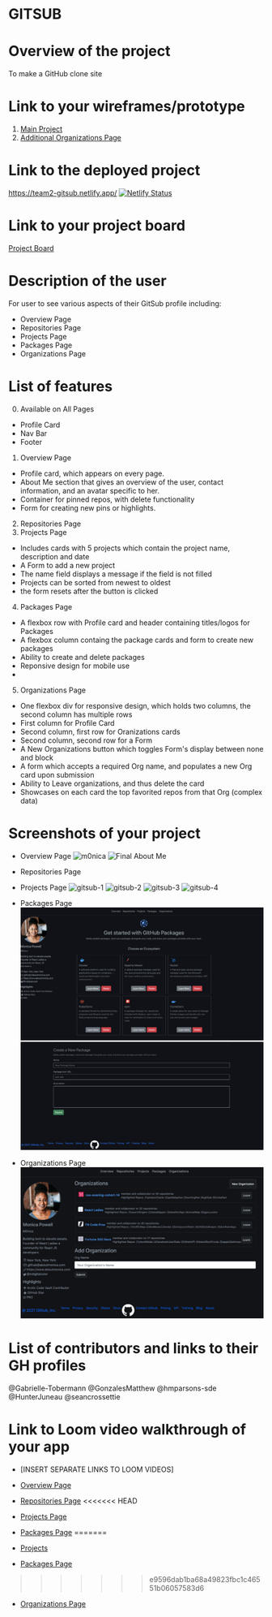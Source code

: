 # GITSUB 
# Overview of the project  
To make a GitHub clone site 
# Link to your wireframes/prototype
1. [Main Project](https://www.figma.com/file/8vIX1yEXd2UxdWARbWqAje/GitSub?node-id=0%3A1)
2. [Additional Organizations Page](https://www.figma.com/file/V64DhnLjKDpvmE4kjt6tEs/GitSub-Copy?node-id=5%3A20)
# Link to the deployed project
https://team2-gitsub.netlify.app/
[![Netlify Status](https://api.netlify.com/api/v1/badges/96a668c2-33ab-47a5-974b-29c6f5f776b9/deploy-status)](https://app.netlify.com/sites/team2-gitsub/deploys)
# Link to your project board
[Project Board](https://github.com/nss-evening-cohort-14/gitsub-e14-team-2-electric-boogaloo/projects/2)
# Description of the user
For user to see various aspects of their GitSub profile including:
- Overview Page
- Repositories Page
- Projects Page
- Packages Page
- Organizations Page
# List of features
0. Available on All Pages
- Profile Card
- Nav Bar
- Footer
1. Overview Page
- Profile card, which appears on every page.
- About Me section that gives an overview of the user, contact information, and an avatar specific to her.
- Container for pinned repos, with delete functionality
- Form for creating new pins or highlights.
2. Repositories Page
3. Projects Page
- Includes cards with 5 projects which contain the project name, description and date
- A Form to add a new project 
- The name field displays a message if the field is not filled
- Projects can be sorted from newest to oldest
- the form resets after the button is clicked 
4. Packages Page
- A flexbox row with Profile card and header containing titles/logos for Packages
- A flexbox column containg the package cards and form to create new packages
- Ability to create and delete packages
- Reponsive design for mobile use
- 
5. Organizations Page
- One flexbox div for responsive design, which holds two columns, the second column has multiple rows
- First column for Profile Card
- Second column, first row for Oranizations cards
- Second column, second row for a Form
- A New Organizations button which toggles Form's display between none and block
- A form which accepts a required Org name, and populates a new Org card upon submission
- Ability to Leave organizations, and thus delete the card
- Showcases on each card the top favorited repos from that Org (complex data)
# Screenshots of your project
- Overview Page
![m0nica](https://user-images.githubusercontent.com/67122062/107985961-beae4d80-6f90-11eb-9d14-438f4599f14c.png)
![Final About Me](https://user-images.githubusercontent.com/67122062/107975130-3ecab800-6f7d-11eb-94d4-02c1dc5a8ab7.png)
- Repositories Page
![]()
- Projects Page
![gitsub-1](https://user-images.githubusercontent.com/76187279/107995743-a855c100-6f93-11eb-8e0f-e096f96632a3.png)
![gitsub-2](https://user-images.githubusercontent.com/76187279/107995750-abe94800-6f93-11eb-94f5-05757c565f12.png)
![gitsub-3](https://user-images.githubusercontent.com/76187279/107995760-aee43880-6f93-11eb-82cf-5e96cba6df3b.png)
![gitsub-4](https://user-images.githubusercontent.com/76187279/107995798-c28f9f00-6f93-11eb-868d-721dcf3c410d.png)

- Packages Page
![Packages Top](images/readmeImgs/packagesTop.png)
![Packages Bottom](images/readmeImgs/packagesBottom.png)
- Organizations Page
![](images/readmeImgs/organizationsPage.png)
# List of contributors and links to their GH profiles
@Gabrielle-Tobermann
@GonzalesMatthew
@hmparsons-sde
@HunterJuneau
@seancrossettie
# Link to Loom video walkthrough of your app
- [INSERT SEPARATE LINKS TO LOOM VIDEOS]
- [Overview Page](https://www.loom.com/share/8e2f287f88aa4a0e90e30aa41107b6f5)
- [Repositories Page]()
<<<<<<< HEAD
- [Projects Page]()
- [Packages Page](https://www.loom.com/share/564e1cbd261f4e1999bd5f9e0ff8546d)
=======
- [Projects](https://www.loom.com/share/8c5b60a037a7458180a15d8f955af395)

- [Packages Page]()
>>>>>>> e9596dab1ba68a49823fbc1c46551b06057583d6
- [Organizations Page](https://www.loom.com/share/840adfb82fcd4a1c94e9d0ed0dc8ac61)

